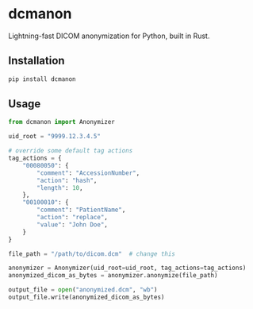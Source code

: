 # dcmanon

Lightning-fast DICOM anonymization for Python, built in Rust.

## Installation

```bash
pip install dcmanon
```

## Usage

```Python
from dcmanon import Anonymizer

uid_root = "9999.12.3.4.5"

# override some default tag actions
tag_actions = {
    "00080050": {
        "comment": "AccessionNumber",
        "action": "hash",
        "length": 10,
    },
    "00100010": {
        "comment": "PatientName",
        "action": "replace",
        "value": "John Doe",
    }
}

file_path = "/path/to/dicom.dcm"  # change this

anonymizer = Anonymizer(uid_root=uid_root, tag_actions=tag_actions)
anonymized_dicom_as_bytes = anonymizer.anonymize(file_path)

output_file = open("anonymized.dcm", "wb")
output_file.write(anonymized_dicom_as_bytes)
```
